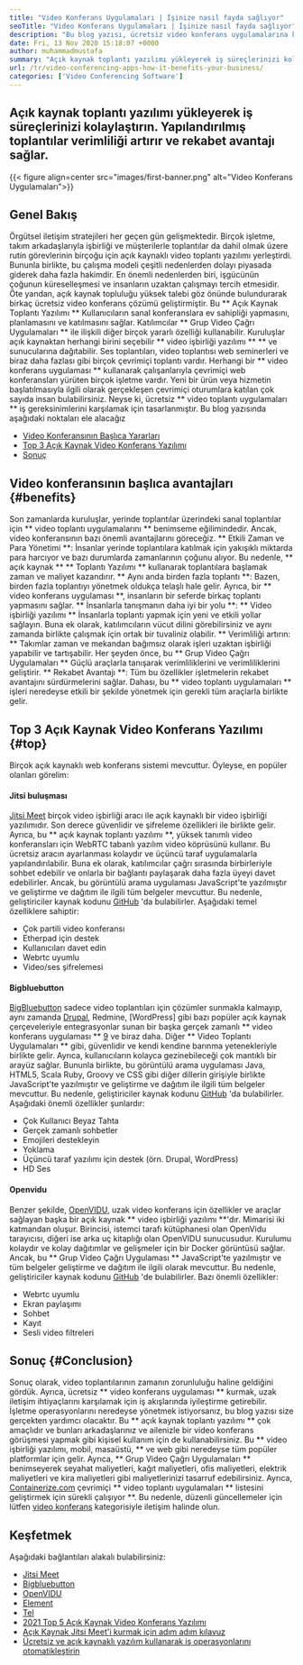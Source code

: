 ```yaml
---
title: "Video Konferans Uygulamaları | İşinize nasıl fayda sağlıyor" 
seoTitle: "Video Konferans Uygulamaları | İşinize nasıl fayda sağlıyor" 
description: "Bu blog yazısı, ücretsiz video konferans uygulamalarına kısa bir giriştir. Bu ücretsiz işbirliği yazılımı, grup toplantıları için çok çeşitli özellikler sunmaktadır." 
date: Fri, 13 Nov 2020 15:18:07 +0000
author: muhammadmustafa
summary: "Açık kaynak toplantı yazılımı yükleyerek iş süreçlerinizi kolaylaştırın. Yapılandırılmış toplantılar verimliliği artırır ve rekabet avantajı sağlar." 
url: /tr/video-conferencing-apps-how-it-benefits-your-business/
categories: ['Video Conferencing Software']
---
```


## Açık kaynak toplantı yazılımı yükleyerek iş süreçlerinizi kolaylaştırın. Yapılandırılmış toplantılar verimliliği artırır ve rekabet avantajı sağlar.

{{< figure align=center src="images/first-banner.png" alt="Video Konferans Uygulamaları">}}


## Genel Bakış
Örgütsel iletişim stratejileri her geçen gün gelişmektedir. Birçok işletme, takım arkadaşlarıyla işbirliği ve müşterilerle toplantılar da dahil olmak üzere rutin görevlerinin birçoğu için açık kaynaklı video toplantı yazılımı yerleştirdi. Bununla birlikte, bu çalışma modeli çeşitli nedenlerden dolayı piyasada giderek daha fazla hakimdir. En önemli nedenlerden biri, işgücünün çoğunun küreselleşmesi ve insanların uzaktan çalışmayı tercih etmesidir. Öte yandan, açık kaynak topluluğu yüksek talebi göz önünde bulundurarak birkaç ücretsiz video konferans çözümü geliştirmiştir. Bu ** Açık Kaynak Toplantı Yazılımı ** Kullanıcıların sanal konferanslara ev sahipliği yapmasını, planlamasını ve katılmasını sağlar. Katılımcılar ** Grup Video Çağrı Uygulamaları ** ile ilişkili diğer birçok yararlı özelliği kullanabilir. Kuruluşlar açık kaynaktan herhangi birini seçebilir ** video işbirliği yazılımı ** ** ve sunucularına dağıtabilir. Ses toplantıları, video toplantısı web seminerleri ve biraz daha fazlası gibi birçok çevrimiçi toplantı vardır.
Herhangi bir ** video konferans uygulaması ** kullanarak çalışanlarıyla çevrimiçi web konferansları yürüten birçok işletme vardır. Yeni bir ürün veya hizmetin başlatılmasıyla ilgili olarak gerçekleşen çevrimiçi oturumlara katılan çok sayıda insan bulabilirsiniz. Neyse ki, ücretsiz ** video toplantı uygulamaları ** iş gereksinimlerini karşılamak için tasarlanmıştır. Bu blog yazısında aşağıdaki noktaları ele alacağız
  * [][1][Video Konferansının Başlıca Yararları][2]
  * [Top 3 Açık Kaynak Video Konferans Yazılımı][3]
  * [Sonuç][4]

## Video konferansının başlıca avantajları {#benefits}
Son zamanlarda kuruluşlar, yerinde toplantılar üzerindeki sanal toplantılar için ** video toplantı uygulamalarını ** benimseme eğilimindedir. Ancak, video konferansının bazı önemli avantajlarını göreceğiz.
** Etkili Zaman ve Para Yönetimi **: İnsanlar yerinde toplantılara katılmak için yakışıklı miktarda para harcıyor ve bazı durumlarda zamanlarının çoğunu alıyor. Bu nedenle, ** açık kaynak ** ** Toplantı Yazılımı ** kullanarak toplantılara başlamak zaman ve maliyet kazandırır.
** Aynı anda birden fazla toplantı **: Bazen, birden fazla toplantıyı yönetmek oldukça telaşlı hale gelir. Ayrıca, bir ** video konferans uygulaması **, insanların bir seferde birkaç toplantı yapmasını sağlar.
** İnsanlarla tanışmanın daha iyi bir yolu **: ** Video işbirliği yazılımı ** İnsanlarla toplantı yapmak için yeni ve etkili yollar sağlayın. Buna ek olarak, katılımcıların vücut dilini görebilirsiniz ve aynı zamanda birlikte çalışmak için ortak bir tuvaliniz olabilir.
** Verimliliği artırın: ** Takımlar zaman ve mekandan bağımsız olarak işleri uzaktan işbirliği yapabilir ve tartışabilir. Her şeyden önce, bu ** Grup Video Çağrı Uygulamaları ** Güçlü araçlarla tanışarak verimliliklerini ve verimliliklerini geliştirir.
** Rekabet Avantajı **: Tüm bu özellikler işletmelerin rekabet avantajını sürdürmelerini sağlar. Dahası, bu ** video toplantı uygulamaları ** işleri neredeyse etkili bir şekilde yönetmek için gerekli tüm araçlarla birlikte gelir.

## Top 3 Açık Kaynak Video Konferans Yazılımı {#top}
Birçok açık kaynaklı web konferans sistemi mevcuttur. Öyleyse, en popüler olanları görelim:

#### Jitsi buluşması
[Jitsi Meet][5] birçok video işbirliği aracı ile açık kaynaklı bir video işbirliği yazılımıdır. Son derece güvenlidir ve şifreleme özellikleri ile birlikte gelir. Ayrıca, bu ** açık kaynak toplantı yazılımı **, yüksek tanımlı video konferansları için WebRTC tabanlı yazılım video köprüsünü kullanır. Bu ücretsiz aracın ayarlanması kolaydır ve üçüncü taraf uygulamalarla yapılandırılabilir. Buna ek olarak, katılımcılar çağrı sırasında birbirleriyle sohbet edebilir ve onlarla bir bağlantı paylaşarak daha fazla üyeyi davet edebilirler. Ancak, bu görüntülü arama uygulaması JavaScript'te yazılmıştır ve geliştirme ve dağıtım ile ilgili tüm belgeler mevcuttur. Bu nedenle, geliştiriciler kaynak kodunu [GitHub][6] 'da bulabilirler. Aşağıdaki temel özelliklere sahiptir:
  * Çok partili video konferansı
  * Etherpad için destek
  * Kullanıcıları davet edin
  * Webrtc uyumlu
  * Video/ses şifrelemesi

#### Bigbluebutton
[BigBluebutton][7] sadece video toplantıları için çözümler sunmakla kalmayıp, aynı zamanda [Drupal][8], Redmine, [WordPress] gibi bazı popüler açık kaynak çerçeveleriyle entegrasyonlar sunan bir başka gerçek zamanlı ** video konferans uygulaması ** [9] ve biraz daha. Diğer ** Video Toplantı Uygulamaları ** gibi, güvenlidir ve kendi kendine barınma yetenekleriyle birlikte gelir. Ayrıca, kullanıcıların kolayca gezinebileceği çok mantıklı bir arayüz sağlar. Bununla birlikte, bu görüntülü arama uygulaması Java, HTML5, Scala Ruby, Groovy ve CSS gibi diğer dillerin girişiyle birlikte JavaScript'te yazılmıştır ve geliştirme ve dağıtım ile ilgili tüm belgeler mevcuttur. Bu nedenle, geliştiriciler kaynak kodunu [GitHub][10] 'da bulabilirler. Aşağıdaki önemli özellikler şunlardır:
  * Çok Kullanıcı Beyaz Tahta
  * Gerçek zamanlı sohbetler
  * Emojileri destekleyin
  * Yoklama
  * Üçüncü taraf yazılımı için destek (örn. Drupal, WordPress)
  * HD Ses

#### Openvidu
Benzer şekilde, [OpenVIDU][11], uzak video konferans için özellikler ve araçlar sağlayan başka bir açık kaynak ** video işbirliği yazılımı **'dır. Mimarisi iki katmandan oluşur. Birincisi, istemci tarafı kütüphanesi olan OpenVidu tarayıcısı, diğeri ise arka uç kitaplığı olan OpenVIDU sunucusudur. Kurulumu kolaydır ve kolay dağıtımlar ve gelişmeler için bir Docker görüntüsü sağlar. Ancak, bu ** Grup Video Çağrı Uygulaması ** JavaScript'te yazılmıştır ve tüm belgeler geliştirme ve dağıtım ile ilgili olarak mevcuttur. Bu nedenle, geliştiriciler kaynak kodunu [GitHub][12] 'de bulabilirler. Bazı önemli özellikler:
  * Webrtc uyumlu
  * Ekran paylaşımı
  * Sohbet
  * Kayıt
  * Sesli video filtreleri

## Sonuç {#Conclusion}
Sonuç olarak, video toplantılarının zamanın zorunluluğu haline geldiğini gördük. Ayrıca, ücretsiz ** video konferans uygulaması ** kurmak, uzak iletişim ihtiyaçlarını karşılamak için iş akışlarında iyileştirme getirebilir. İşletme operasyonlarını neredeyse yönetmek istiyorsanız, bu blog yazısı size gerçekten yardımcı olacaktır. Bu ** açık kaynak toplantı yazılımı ** çok amaçlıdır ve bunları arkadaşlarınız ve ailenizle bir video konferans görüşmesi yapmak gibi kişisel kullanım için de kullanabilirsiniz. Bu ** video işbirliği yazılımı, mobil, masaüstü, ** ve web gibi neredeyse tüm popüler platformlar için gelir. Ayrıca, ** Grup Video Çağrı Uygulamaları ** benimseyerek seyahat maliyetleri, kağıt maliyetleri, ofis maliyetleri, elektrik maliyetleri ve kira maliyetleri gibi maliyetlerinizi tasarruf edebilirsiniz.
Ayrıca, [Containerize.com][13] çevrimiçi ** video toplantı uygulamaları ** listesini geliştirmek için sürekli çalışıyor **. Bu nedenle, düzenli güncellemeler için lütfen [video konferans][14] kategorisiyle iletişim halinde olun.

## Keşfetmek
Aşağıdaki bağlantıları alakalı bulabilirsiniz:
  * [Jitsi Meet][5]
  * [Bigbluebutton][7]
  * [OpenVIDU][11]
  * [Element][15]
  * [Tel][16]
  * [2021 Top 5 Açık Kaynak Video Konferans Yazılımı][17]
  * [Açık Kaynak Jitsi Meet'i kurmak için adım adım kılavuz][18]
  * [Ücretsiz ve açık kaynaklı yazılım kullanarak iş operasyonlarını otomatikleştirin][19]

  
[1]: #why
[2]: #benefits
[3]: #top
[4]: #conclusion
[5]: https://products.containerize.com/video-conferencing/jitsi
[6]: https://github.com/jitsi/jitsi-meet
[7]: https://products.containerize.com/video-conferencing/bigbluebutton
[8]: https://products.containerize.com/content-management/drupal/
[9]: https://products.containerize.com/blogging/wordpress/
[10]: https://github.com/bigbluebutton/bigbluebutton
[11]: https://products.containerize.com/video-conferencing/openvidu
[12]: https://github.com/OpenVidu/openvidu
[13]: https://www.containerize.com/
[14]: https://products.containerize.com/video-conferencing/
[15]: https://products.containerize.com/video-conferencing/element
[16]: https://products.containerize.com/video-conferencing/wire
[17]: https://blog.containerize.com/video-conferencing-software/top-5-open-source-video-conferencing-software-of-2021/
[18]: https://blog.containerize.com/video-conferencing-software/how-to-set-up-open-source-jitsi-meet/
[19]: https://blog.containerize.com/blogging/automate-business-operations-using-open-source-software/
